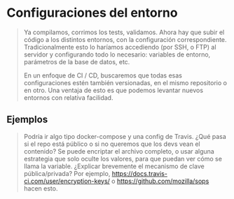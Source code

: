 # Configuraciones del entorno

> Ya compilamos, corrimos los tests, validamos. Ahora hay que subir el código a los distintos entornos, con la configuración correspondiente. Tradicionalmente esto lo haríamos accediendo (por SSH, o FTP) al servidor y configurando todo lo necesario: variables de entorno, parámetros de la base de datos, etc.
> 
> En un enfoque de CI / CD, buscaremos que todas esas configuraciones estén también versionadas, en el mismo repositorio o en otro. Una ventaja de esto es que podemos levantar nuevos entornos con relativa facilidad.

## Ejemplos

> Podría ir algo tipo docker-compose y una config de Travis. ¿Qué pasa si el repo está público o si no queremos que los devs vean el contenido? Se puede encriptar el archivo completo, o usar alguna estrategia que solo oculte los valores, para que puedan ver cómo se llama la variable. ¿Explicar brevemente el mecanismo de clave pública/privada? Por ejemplo, https://docs.travis-ci.com/user/encryption-keys/ o https://github.com/mozilla/sops hacen esto.
